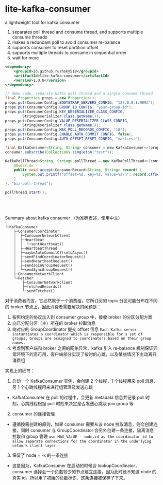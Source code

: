 # lite-kafka-consumer
a lightweight tool for kafka consumer

1. separates poll thread and consume thread, and supports multiple consume threads
2. makes a redundant poll to avoid consumer re-balance
3. supports consumer to reset partition offset
4. supports multiple threads to consume in sequential order
5. wait for more

```xml
<dependency>
    <groupId>io.github.rushsky518</groupId>
    <artifactId>lite-kafka-consumer</artifactId>
    <version>1.0.0</version>
</dependency>
```

```java
// demo code, separate kafka poll thread and a single consume thread
final Properties props = new Properties();
props.put(ConsumerConfig.BOOTSTRAP_SERVERS_CONFIG, "127.0.0.1:9092");
props.put(ConsumerConfig.GROUP_ID_CONFIG, "your-group-id");
props.put(ConsumerConfig.KEY_DESERIALIZER_CLASS_CONFIG,
        StringDeserializer.class.getName());
props.put(ConsumerConfig.VALUE_DESERIALIZER_CLASS_CONFIG,
        StringDeserializer.class.getName());
props.put(ConsumerConfig.MAX_POLL_RECORDS_CONFIG, "10");
props.put(ConsumerConfig.ENABLE_AUTO_COMMIT_CONFIG, false);
props.put(ConsumerConfig.AUTO_OFFSET_RESET_CONFIG, "earliest");

final KafkaConsumer<String, String> consumer = new KafkaConsumer<>(props);
consumer.subscribe(Collections.singleton("test"));

KafkaPollThread<String, String> pollThread = new KafkaPollThread<>(consumer, () -> new KafkaTask<String, String>() {
    @Override
    public void accept(ConsumerRecord<String, String> record) {
        System.out.printf("offset=%d, key=%s, value=%s\n", record.offset(), record.key(), record.value());
    }
}, "biz-poll-thread");

pollThread.start();
```

<br>
<br>
<br>
Summary about kafka consumer
（为准确表述，使用中文）

```text
└─KafkaConsumer
    ├─ConsumerCoordinator
    │  ├─ConsumerNetworkClient
    │  ├─Heartbeat
    │  │  └─sentHeartbeat()
    │  ├─HeartbeatThread
    │  ├─maybeAutoCommitOffsetsAsync()
    │  ├─sendFindCoordinatorRequest()
    │  ├─sendHeartbeatRequest()
    │  ├─sendJoinGroupRequest()
    │  └─sendSyncGroupRequest()
    ├─ConsumerNetworkClient
    └─Fetcher
        ├─ConsumerNetworkClient
        ├─fetchedRecords()
        └─sendFetches()
```

对于消费者而言，它必然属于一个消费组，它所订阅的 topic 分区可能分布在不同的 broker 节点上，因此消费者需要解决的问题是：
1. 按照约定的协议加入到 consumer group 中，接收 broker 的分区分配方案
2. 向已分配分区（主）所在的 broker 拉取消息
3. 向对应的 GroupCoordinator 提交 offset 信息
   `Each Kafka server instantiates a coordinator which is responsible for a set of groups. Groups are assigned to coordinators based on their group names.`
4. 考虑到客户端和 broker 之间的网络异常，kafka 引入 re-balance 机制保证异常环境下的高可用，客户端部分实现了按时的心跳，以及某些情况下主动离开消费组


实现上的细节：
1. 启动一个 KafkaConsumer 实例，会创建 2 个线程，1 个线程用来 poll 消息，另 1 个心跳线程用来进行组管理及发送心跳
- KafkaConsumer 在 poll 的过程中，会更新 metadata 信息并记录 poll 时刻，心跳线程根据 poll 时刻来决定是否发送心跳及 join group 等
2. consumer 的连接管理 
- 遵循按需创建的原则，如果 consumer 需要从该 node 拉取消息，则会创建连接，同时 consumer 与 GroupCoordinator 会另外创建一条连接，隔离消息拉取和 group 管理
   `use MAX_VALUE - node.id as the coordinator id to allow separate connections for the coordinator in the underlying network client layer`
3. 保留了 node = -x 的一条连接
- 这是因为，KafkaConsumer 在启动的时候会 lookupCoordinator，consumer 选择会一个负载较少的节点建立连接，因为此时还不知道 node 的真实 id，所以用了初始的负数标识，这条连接被保存了下来。
